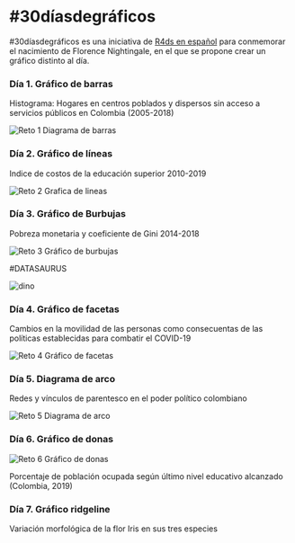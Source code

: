 # #30díasdegráficos

#30díasdegráficos es una iniciativa de [R4ds en español](https://github.com/cienciadedatos/datos-de-miercoles/blob/master/30-dias-de-graficos-2020.md)
para conmemorar el nacimiento de Florence Nightingale, en el que se propone crear un gráfico distinto al día.

### Día 1. Gráfico de barras

Histograma: Hogares en centros poblados y dispersos sin acceso a servicios públicos en Colombia (2005-2018)

![Reto 1 Diagrama de barras](https://user-images.githubusercontent.com/65268601/82164541-c19bd680-9876-11ea-8475-b5d4790cc30b.png)


### Día 2. Gráfico de líneas

Indice de costos de la educación superior 2010-2019

![Reto 2 Grafica de lineas](https://user-images.githubusercontent.com/65268601/82278440-d4cea500-994f-11ea-8e71-7ca6733abd4d.png)


### Día 3. Gráfico de Burbujas

Pobreza monetaria y coeficiente de Gini 2014-2018

![Reto 3  Gráfico de burbujas](https://user-images.githubusercontent.com/65268601/82278661-59b9be80-9950-11ea-910d-785875bc4f6b.gif)

#DATASAURUS

![dino](https://user-images.githubusercontent.com/65268601/82278779-9dacc380-9950-11ea-9a6c-083a03c2c228.gif)

### Día 4. Gráfico de facetas

Cambios en la movilidad de las personas como consecuentas de las políticas establecidas para combatir el COVID-19

![Reto 4  Gráfico de facetas](https://user-images.githubusercontent.com/65268601/82278928-f8deb600-9950-11ea-8ba9-2b3369dd0cfb.png)

### Día 5. Diagrama de arco

Redes y vínculos de parentesco en el poder político colombiano

![Reto 5  Diagrama de arco](https://user-images.githubusercontent.com/65268601/82279046-38a59d80-9951-11ea-808f-25fd8eb00c1c.png)

### Día 6. Gráfico de donas

![Reto 6  Gráfico de donas](https://user-images.githubusercontent.com/65268601/82279119-5ffc6a80-9951-11ea-9780-2bfc3ac90bf8.png)

Porcentaje de población ocupada según último nivel educativo alcanzado (Colombia, 2019)

### Día 7. Gráfico ridgeline

Variación morfológica de la flor Iris en sus tres especies




